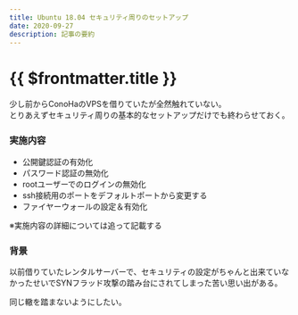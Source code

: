 ```yaml
---
title: Ubuntu 18.04 セキュリティ周りのセットアップ
date: 2020-09-27
description: 記事の要約
---
```


# {{ $frontmatter.title }}

少し前からConoHaのVPSを借りていたが全然触れていない。  
とりあえずセキュリティ周りの基本的なセットアップだけでも終わらせておく。  
  
### 実施内容

* 公開鍵認証の有効化
* パスワード認証の無効化
* rootユーザーでのログインの無効化
* ssh接続用のポートをデフォルトポートから変更する
* ファイヤーウォールの設定＆有効化

※実施内容の詳細については追って記載する

### 背景

以前借りていたレンタルサーバーで、セキュリティの設定がちゃんと出来ていなかったせいでSYNフラッド攻撃の踏み台にされてしまった苦い思い出がある。  
  
同じ轍を踏まないようにしたい。
